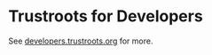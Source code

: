 # Trustroots for Developers

See [developers.trustroots.org](http://developers.trustroots.org/) for more.
